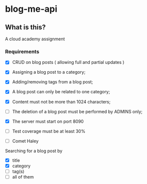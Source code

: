 # blog-me-api


## What is this?
A cloud academy assignment

### Requirements

- [x] CRUD on blog posts ( allowing full and partial updates )

- [x] Assigning a blog post to a category;
- [x] Adding/removing tags from a blog post;
- [x] A blog post can only be related to one category;
- [x] Content must not be more than 1024 characters;
- [ ] The deletion of a blog post must be performed by ADMINS only;
- [x] The server must start on port 8090
- [ ] Test coverage must be at least 30%
- [ ] Comet Haley

Searching for a blog post by
- [x] title
- [x] category
- [ ] tag(s)
- [ ] all of them
